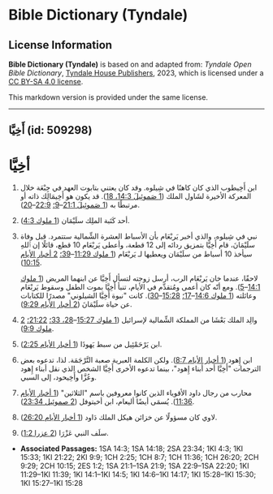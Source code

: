 # Bible Dictionary (Tyndale)

## License Information

**Bible Dictionary (Tyndale)** is based on and adapted from: _Tyndale Open Bible Dictionary_, [Tyndale House Publishers](https://tyndaleopenresources.com/), 2023, which is licensed under a [CC BY-SA 4.0 license](https://creativecommons.org/licenses/by-sa/4.0/legalcode.en).

This markdown version is provided under the same license.



--------------------------------

## أَخِيَّا (id: 509298)

أخِيَّا
=======

1. ابن أَخِيطوب الذي كان كاهنًا في شِيلوه. وقد كان يعتني بتابوت العهد في جِبْعَة خلال المعركة الأخيرة لشَاول الملك ([1 صَموئِيلَ 14:3، 18](https://ref.ly/1Sam14:3,1Sam14:18)). قد يكون هو أَخِيمَالِك ذاته أو مرتبطًا به ([1 صَموئِيلَ 21:1](https://ref.ly/1Sam21:1-1Sam21:9)–[9؛](https://ref.ly/1Sam21:1-1Sam21:9) [22:9](https://ref.ly/1Sam22:9-1Sam22:20)–[20](https://ref.ly/1Sam22:9-1Sam22:20)).
2. أحد كَتَبة الملِك سلَيْمَان ([1 ملوك 4:3](https://ref.ly/1Kgs4:3)).
3. نبي في شِيلوه، والذي أخبر يَربْعَام بأن الأسباط العشرة الشِّمالية ستتمرد. قبل وفاة سلَيْمَانَ، قام أَخِيَّا بتمزيق ردائه إلى 12 قطعة، وأعطى يَربْعَام 10 قطع، قائلًا إن ٱللهِ سيأخذ 10 أسباط من سلَيْمَان ويعطيها لـ يَربْعَام ([1 ملوك 11:29](https://ref.ly/1Kgs11:29-1Kgs11:39)–[39؛](https://ref.ly/1Kgs11:29-1Kgs11:39) [2 أخبار الأيام 10:15](https://ref.ly/2Chr10:15)).

    لاحقًا، عندما خان يَربْعَام الرب، أرسل زوجته لتسأل أَخِيَّا عن ابنهما المريض ([1 ملوك 14:1](https://ref.ly/1Kgs14:1-1Kgs14:5)–[5](https://ref.ly/1Kgs14:1-1Kgs14:5)). ومع أنّه كان أعمى ومُتقدِّم في الأيام، تنبأ أَخِيَّا بموت الطفل وسقوط يَربْعَام وعائلته ([1 ملوك 14:6](https://ref.ly/1Kgs14:6-1Kgs14:17)–[17؛](https://ref.ly/1Kgs14:6-1Kgs14:17) [15:28](https://ref.ly/1Kgs15:28-1Kgs15:30)–[30](https://ref.ly/1Kgs15:28-1Kgs15:30)). كانت "نبوة أَخِيَّا الشيلوني" مصدرًا للكتابات عن حياة سلَيْمَانَ ([2 أخبار الأيام 9:29](https://ref.ly/2Chr9:29)).

4. والِد الملك بَعْشَا من المملكة الشِّمالية لإسرائيل ([1 ملوك 15:27](https://ref.ly/1Kgs15:27-1Kgs15:28,1Kgs15:33)–[28، 33؛](https://ref.ly/1Kgs15:27-1Kgs15:28,1Kgs15:33) [21:22؛](https://ref.ly/1Kgs21:22) [2 ملوك 9:9](https://ref.ly/2Kgs9:9)).
5. ابن يَرْحَمْئِيل من سبط يَهوذَا ([1 أخبار الأيام 2:25](https://ref.ly/1Chr2:25)).
6. ابن إِهود ([1 أخبار الأيام 8:7](https://ref.ly/1Chr8:7)). ولكن الكلمة العبرية صعبة التَّرْجَمَة. لذا، تدعوه بعض الترجمات "أَخِيَّا أحد أبناء إِهود"، بينما تدعوه الأخرى أَخِيَّا الشخص الذي نقل أبناء إِهود وعُزَّا وأَخِيحود، إلى السبي.
7. محارب من رجال داود الأقوياء الذين كانوا معروفين باسم "الثلاثين" ([1 أخبار الأيام 11:36](https://ref.ly/1Chr11:36)). يُسمَى أيضًا أليعام، ابن أخيتوفل ([2 صموئيل 23:34](https://ref.ly/2Sam23:34)).
8. لاوي كان مسؤولًا عن خزائن هيكل الملك دَاود ([1 أخبار الأيام 26:20](https://ref.ly/1Chr26:20)).
9. سلَف النبي عَزْرَا ([2 عزرا 1:2](https://ref.ly/2Esd1:2)).

* **Associated Passages:** 1SA 14:3; 1SA 14:18; 2SA 23:34; 1KI 4:3; 1KI 15:33; 1KI 21:22; 2KI 9:9; 1CH 2:25; 1CH 8:7; 1CH 11:36; 1CH 26:20; 2CH 9:29; 2CH 10:15; 2ES 1:2; 1SA 21:1–1SA 21:9; 1SA 22:9–1SA 22:20; 1KI 11:29–1KI 11:39; 1KI 14:1–1KI 14:5; 1KI 14:6–1KI 14:17; 1KI 15:28–1KI 15:30; 1KI 15:27–1KI 15:28

